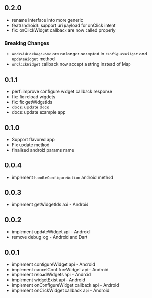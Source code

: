 ## 0.2.0

* rename interface into more generic
* feat(android): support uri payload for onClick intent
* fix: onClickWidget callback are now called properly

### Breaking Changes
- `androidPackageName` are no longer accepted in `configureWidget` and `updateWidget` method
- `onClickWidget` callback now accept a string instead of Map

## 0.1.1

* perf: improve configure widget callback response
* fix: fix reload wigdets
* fix: fix getWidgetIds
* docs: update docs
* docs: update example app

## 0.1.0

* Support flavored app
* Fix update method
* finalized android params name

## 0.0.4

* implement `handleConfigureAction` android method

## 0.0.3

* implement getWidgetIds api - Android

## 0.0.2

* implement updateWidget api - Android
* remove debug log - Android and Dart

## 0.0.1

* implement configureWidget api - Android
* implement cancelConfifureWidget api - Android
* implement reloadWidgets api - Android
* implement widgetExist api - Android
* implement onConfigureWidget callback api - Android
* implement onClickWidget callback api - Android
